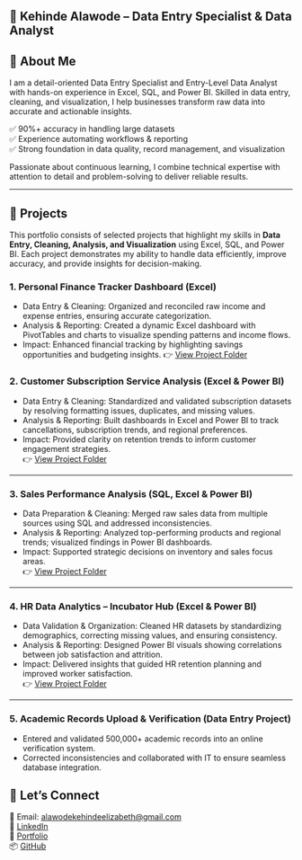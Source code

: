 ## 👩 Kehinde Alawode – Data Entry Specialist & Data Analyst  

## 🔹 About Me  
I am a detail-oriented Data Entry Specialist and Entry-Level Data Analyst with hands-on experience in Excel, SQL, and Power BI. Skilled in data entry, cleaning, and visualization, I help businesses transform raw data into accurate and actionable insights.  

✅ 90%+ accuracy in handling large datasets  
✅ Experience automating workflows & reporting  
✅ Strong foundation in data quality, record management, and visualization  

Passionate about continuous learning, I combine technical expertise with attention to detail and problem-solving to deliver reliable results.  

---
## 🔹 Projects  

This portfolio consists of selected projects that highlight my skills in **Data Entry, Cleaning, Analysis, and Visualization** using Excel, SQL, and Power BI. Each project demonstrates my ability to handle data efficiently, improve accuracy, and provide insights for decision-making.

### 1. Personal Finance Tracker Dashboard (Excel)

- Data Entry & Cleaning: Organized and reconciled raw income and expense entries, ensuring accurate categorization.
- Analysis & Reporting: Created a dynamic Excel dashboard with PivotTables and charts to visualize spending patterns and income flows.
- Impact: Enhanced financial tracking by highlighting savings opportunities and budgeting insights.
👉 [View Project Folder](https://github.com/Ckenny-Analyst/Personal-Finance-Tracker-Dashboard)


### 2. Customer Subscription Service Analysis (Excel & Power BI)
- Data Entry & Cleaning: Standardized and validated subscription datasets by resolving formatting issues, duplicates, and missing values.  
- Analysis & Reporting: Built dashboards in Excel and Power BI to track cancellations, subscription trends, and regional preferences.  
- Impact: Provided clarity on retention trends to inform customer engagement strategies.  
👉 [View Project Folder](https://github.com/Ckenny-Analyst/Customer-Subscription-Service-Analysis)

---

### 3. Sales Performance Analysis (SQL, Excel & Power BI)
- Data Preparation & Cleaning: Merged raw sales data from multiple sources using SQL and addressed inconsistencies.  
- Analysis & Reporting: Analyzed top-performing products and regional trends; visualized findings in Power BI dashboards.  
- Impact: Supported strategic decisions on inventory and sales focus areas.  
👉 [View Project Folder](https://github.com/Ckenny-Analyst/Sales-Performance-Analysis)

---

### 4. HR Data Analytics – Incubator Hub (Excel & Power BI)
- Data Validation & Organization: Cleaned HR datasets by standardizing demographics, correcting missing values, and ensuring consistency.  
- Analysis & Reporting: Designed Power BI visuals showing correlations between job satisfaction and attrition.  
- Impact: Delivered insights that guided HR retention planning and improved worker satisfaction.  
👉 [View Project Folder](https://github.com/Ckenny-Analyst/Incubator-Hub-HR-Data-Analytics)

---

### 5. Academic Records Upload & Verification (Data Entry Project)  
- Entered and validated 500,000+ academic records into an online verification system.  
- Corrected inconsistencies and collaborated with IT to ensure seamless database integration.  


## 🔹 Let’s Connect  
📧 Email: alawodekehindeelizabeth@gmail.com  
🔗 [LinkedIn](https://www.linkedin.com/in/kehindealawode)  
📂 [Portfolio](https://www.datascienceportfol.io/KehindeAlawode)  
📦 [GitHub](https://github.com/Ckenny-Analyst)  
